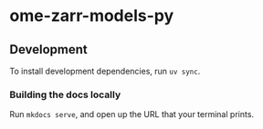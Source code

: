 # ome-zarr-models-py

## Development

To install development dependencies, run `uv sync`.

### Building the docs locally

Run `mkdocs serve`, and open up the URL that your terminal prints.
